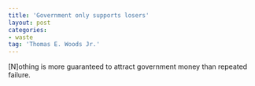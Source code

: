 ```yaml
---
title: 'Government only supports losers'
layout: post
categories:
- waste
tag: 'Thomas E. Woods Jr.'
---
```


\[N\]othing is more guaranteed to attract government money than repeated failure.